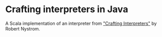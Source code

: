 # Crafting interpreters in Java
A Scala implementation of an interpreter from ["Crafting Interpreters"](https://craftinginterpreters.com) by Robert Nystrom.